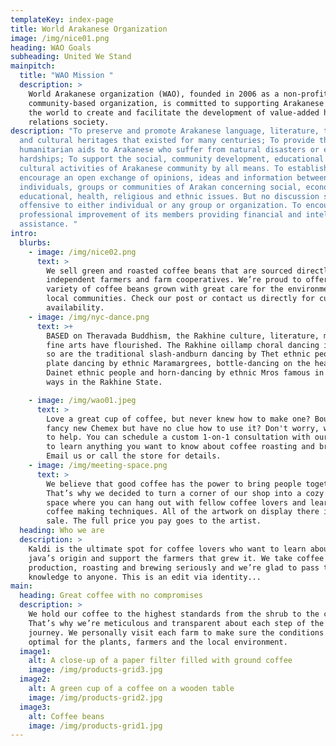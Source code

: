 ```yaml
---
templateKey: index-page
title: World Arakanese Organization
image: /img/nice01.png
heading: WAO Goals
subheading: United We Stand
mainpitch:
  title: "WAO Mission "
  description: >
    World Arakanese organization (WAO), founded in 2006 as a non-profit and
    community-based organization, is committed to supporting Arakanese around
    the world to create and facilitate the development of value-added human
    relations society. 
description: "To preserve and promote Arakanese language, literature, traditions
  and cultural heritages that existed for many centuries; To provide the
  humanitarian aids to Arakanese who suffer from natural disasters or economic
  hardships; To support the social, community development, educational and
  cultural activities of Arakanese community by all means. To establish and
  encourage an open exchange of opinions, ideas and information between
  individuals, groups or communities of Arakan concerning social, economic,
  educational, health, religious and ethnic issues. But no discussion shall be
  offensive to either individual or any group or organization. To encourage the
  professional improvement of its members providing financial and intellectual
  assistance. "
intro:
  blurbs:
    - image: /img/nice02.png
      text: >
        We sell green and roasted coffee beans that are sourced directly from
        independent farmers and farm cooperatives. We’re proud to offer a
        variety of coffee beans grown with great care for the environment and
        local communities. Check our post or contact us directly for current
        availability.
    - image: /img/nyc-dance.png
      text: >+
        BASED on Theravada Buddhism, the Rakhine culture, literature, music and
        fine arts have flourished. The Rakhine oillamp choral dancing is famous;
        so are the traditional slash-andburn dancing by Thet ethnic people,
        plate dancing by ethnic Maramargrees, bottle-dancing on the head by
        Dainet ethnic people and horn-dancing by ethnic Mros famous in their own
        ways in the Rakhine State.

    - image: /img/wao01.jpeg
      text: >
        Love a great cup of coffee, but never knew how to make one? Bought a
        fancy new Chemex but have no clue how to use it? Don't worry, we’re here
        to help. You can schedule a custom 1-on-1 consultation with our baristas
        to learn anything you want to know about coffee roasting and brewing.
        Email us or call the store for details.
    - image: /img/meeting-space.png
      text: >
        We believe that good coffee has the power to bring people together.
        That’s why we decided to turn a corner of our shop into a cozy meeting
        space where you can hang out with fellow coffee lovers and learn about
        coffee making techniques. All of the artwork on display there is for
        sale. The full price you pay goes to the artist.
  heading: Who we are
  description: >
    Kaldi is the ultimate spot for coffee lovers who want to learn about their
    java’s origin and support the farmers that grew it. We take coffee
    production, roasting and brewing seriously and we’re glad to pass that
    knowledge to anyone. This is an edit via identity...
main:
  heading: Great coffee with no compromises
  description: >
    We hold our coffee to the highest standards from the shrub to the cup.
    That’s why we’re meticulous and transparent about each step of the coffee’s
    journey. We personally visit each farm to make sure the conditions are
    optimal for the plants, farmers and the local environment.
  image1:
    alt: A close-up of a paper filter filled with ground coffee
    image: /img/products-grid3.jpg
  image2:
    alt: A green cup of a coffee on a wooden table
    image: /img/products-grid2.jpg
  image3:
    alt: Coffee beans
    image: /img/products-grid1.jpg
---
```

